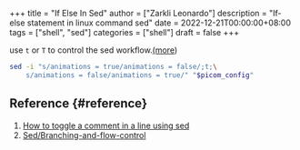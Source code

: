 +++
title = "If Else In Sed"
author = ["Zarkli Leonardo"]
description = "If-else statement in linux command sed"
date = 2022-12-21T00:00:00+08:00
tags = ["shell", "sed"]
categories = ["shell"]
draft = false
+++

use `t` or `T` to control the sed workflow.[(more](https://getdocs.org/Sed/Branching-and-flow-control))

```bash
sed -i "s/animations = true/animations = false/;t;\
    s/animations = false/animations = true/" "$picom_config"
```

## Reference {#reference}

1.  [How to toggle a comment in a line using sed](https://stackoverflow.com/questions/68320533/how-to-toggle-a-comment-in-a-line-using-sed#answer-72615471)
2.  [Sed/Branching-and-flow-control](https://getdocs.org/Sed/Branching-and-flow-control)
